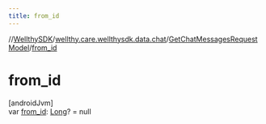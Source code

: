 ```yaml
---
title: from_id
---
```

//[WellthySDK](../../../index.html)/[wellthy.care.wellthysdk.data.chat](../index.html)/[GetChatMessagesRequestModel](index.html)/[from_id](from_id.html)



# from_id



[androidJvm]\
var [from_id](from_id.html): [Long](https://kotlinlang.org/api/latest/jvm/stdlib/kotlin/-long/index.html)? = null




